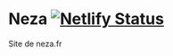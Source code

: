# Neza [![Netlify Status](https://api.netlify.com/api/v1/badges/ccb5321e-c7e2-4f9f-ab79-1eec45a92517/deploy-status)](https://app.netlify.com/sites/neza-stagging/deploys)

Site de neza.fr